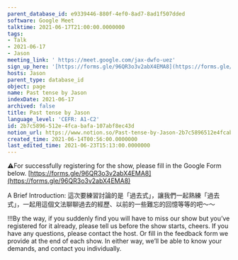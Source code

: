 ```yaml
---
parent_database_id: e9339446-880f-4ef0-8ad7-8ad1f507dded
software: Google Meet
talktime: 2021-06-17T21:00:00.0000000
tags:
- Talk
- 2021-06-17
- Jason
meeting_link: ' https://meet.google.com/jax-dwfo-uez'
sign_up_here: '[https://forms.gle/96QR3o3v2abX4EMA8](https://forms.gle/96QR3o3v2abX4EMA8)'
hosts: Jason
parent_type: database_id
object: page
name: Past tense by Jason
indexDate: 2021-06-17
archived: false
title: Past tense by Jason
language_level: 'CEFR: A1-C2'
id: 2b7c5896-512e-4fca-bafa-107abf8ec43d
notion_url: https://www.notion.so/Past-tense-by-Jason-2b7c5896512e4fcabafa107abf8ec43d
created_time: 2021-06-14T00:56:00.0000000
last_edited_time: 2021-06-23T15:13:00.0000000
---
```


⚠️For successfully registering for the show, please fill in the Google Form below.
[https://forms.gle/96QR3o3v2abX4EMA8](https://forms.gle/96QR3o3v2abX4EMA8)

A Brief Introduction: 
這次要練習討論的是「過去式」，讓我們一起熟練「過去式」，一起用這個文法聊聊過去的經歷、以前的一些難忘的回憶等等的吧～～

!!!By the way, if you suddenly find you will have to miss our show but you’ve registered for it already, please tell us before the show starts, cheers.
If you have any questions, please contact the host. Or fill in the feedback form we provide at the end of each show. In either way, we’ll be able to know your demands, and contact you individually.


